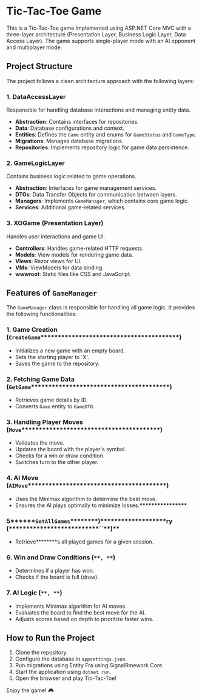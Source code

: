 # Tic-Tac-Toe Game

This is a Tic-Tac-Toe game implemented using ASP.NET Core MVC with a three-layer architecture (Presentation Layer, Business Logic Layer, Data Access Layer). The game supports single-player mode with an AI opponent and multiplayer mode.

## Project Structure

The project follows a clean architecture approach with the following layers:

### 1. **DataAccessLayer**

Responsible for handling database interactions and managing entity data.

- **Abstraction**: Contains interfaces for repositories.
- **Data**: Database configurations and context.
- **Entities**: Defines the `Game` entity and enums for `GameStatus` and `GameType`.
- **Migrations**: Manages database migrations.
- **Repositories**: Implements repository logic for game data persistence.

### 2. **GameLogicLayer**

Contains business logic related to game operations.

- **Abstraction**: Interfaces for game management services.
- **DTOs**: Data Transfer Objects for communication between layers.
- **Managers**: Implements `GameManager`, which contains core game logic.
- **Services**: Additional game-related services.

### 3. **XOGame (Presentation Layer)**

Handles user interactions and game UI.

- **Controllers**: Handles game-related HTTP requests.
- **Models**: View models for rendering game data.
- **Views**: Razor views for UI.
- **VMs**: ViewModels for data binding.
- **wwwroot**: Static files like CSS and JavaScript.

## Features of `GameManager`

The `GameManager` class is responsible for handling all game logic. It provides the following functionalities:

### 1. **Game Creation (********`CreateGame`********\*\*\*\*\*\*\*\*\*\*\*\*\*\*\*\*\*\*\*\*\*\*\*\*\*\*\*\*\*\*\*\*\*\*\*\*\*\*\*\*)**

- Initializes a new game with an empty board.
- Sets the starting player to 'X'.
- Saves the game to the repository.

### 2. **Fetching Game Data (********`GetGame`********\*\*\*\*\*\*\*\*\*\*\*\*\*\*\*\*\*\*\*\*\*\*\*\*\*\*\*\*\*\*\*\*\*\*\*\*\*\*\*\*)**

- Retrieves game details by ID.
- Converts `Game` entity to `GameDTO`.

### 3. **Handling Player Moves (********`Move`********\*\*\*\*\*\*\*\*\*\*\*\*\*\*\*\*\*\*\*\*\*\*\*\*\*\*\*\*\*\*\*\*\*\*\*\*\*\*\*\*)**

- Validates the move.
- Updates the board with the player's symbol.
- Checks for a win or draw condition.
- Switches turn to the other player.

### 4. **AI Move (********`AIMove`********\*\*\*\*\*\*\*\*\*\*\*\*\*\*\*\*\*\*\*\*\*\*\*\*\*\*\*\*\*\*\*\*\*\*\*\*\*\*\*\*)**

- Uses the Minimax algorithm to determine the best move.
- Ensures the AI plays optimally to minimize losses.**\*\*\*\*\*\*\*\*\*\*\*\*\*\*\*\***

### 5\*\*\*\*\*\*`GetAllGames`\*\*\*\*****\*\*\*\*)**********\***************\*\*\*\*ry (**********\*\*\*\*\***\*\*\*\***\*\*\*\*\*\*\*\*\*\*\*\*\*\`\`**)\*\*

- Retrieve\*\*\*\*\*\*\*\*s all played games for a given session.

### 6. **Win and Draw Conditions (**`**, **`**)**

- Determines if a player has won.
- Checks if the board is full (draw).

### 7. **AI Logic (**`**, **`**)**

- Implements Minimax algorithm for AI moves.
- Evaluates the board to find the best move for the AI.
- Adjusts scores based on depth to prioritize faster wins.

## How to Run the Project

1. Clone the repository.
2. Configure the database in `appsettings.json`.
3. Run migrations using Entity Fra using SignalRmework Core.
4. Start the application using `dotnet run`.
5. Open the browser and play Tic-Tac-Toe!

Enjoy the game! 🎮

